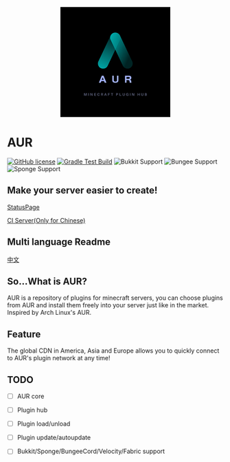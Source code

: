 <div align="center"><img src=".github/AUR.png"></div>

# **AUR**

[![GitHub license](https://img.shields.io/github/license/Minecraft-AUR/AUR?style=flat-square)](https://github.com/Minecraft-AUR/AUR/)
[![Gradle Test Build](https://github.com/Minecraft-AUR/AUR/actions/workflows/GradleTestBuild.yml/badge.svg)](https://github.com/Minecraft-AUR/AUR/actions/workflows/GradleTestBuild.yml)
![Bukkit Support](https://img.shields.io/badge/Bukkit-1.8--1.19-brightgreen)
![Bungee Support](https://img.shields.io/badge/BungeeCord-latest-brightgreen)
![Sponge Support](https://img.shields.io/badge/Sponge-API--8-brightgreen)

## Make your server easier to create!

[StatusPage](https://mcaur.statuspage.io/)

[CI Server(Only for Chinese)](http://101.200.240.210:8080)

Multi language Readme
------
[中文](README-ZH.md)

So...What is AUR?
-----
AUR is a repository of plugins for minecraft servers, you can choose plugins from AUR and install them freely into your server just like in the market. Inspired by Arch Linux's AUR.

Feature
-----
The global CDN in America, Asia and Europe allows you to quickly connect to AUR's plugin network at any time!

TODO
-----
- [ ] AUR core

- [ ] Plugin hub

- [ ] Plugin load/unload

- [ ] Plugin update/autoupdate

- [ ] Bukkit/Sponge/BungeeCord/Velocity/Fabric support


